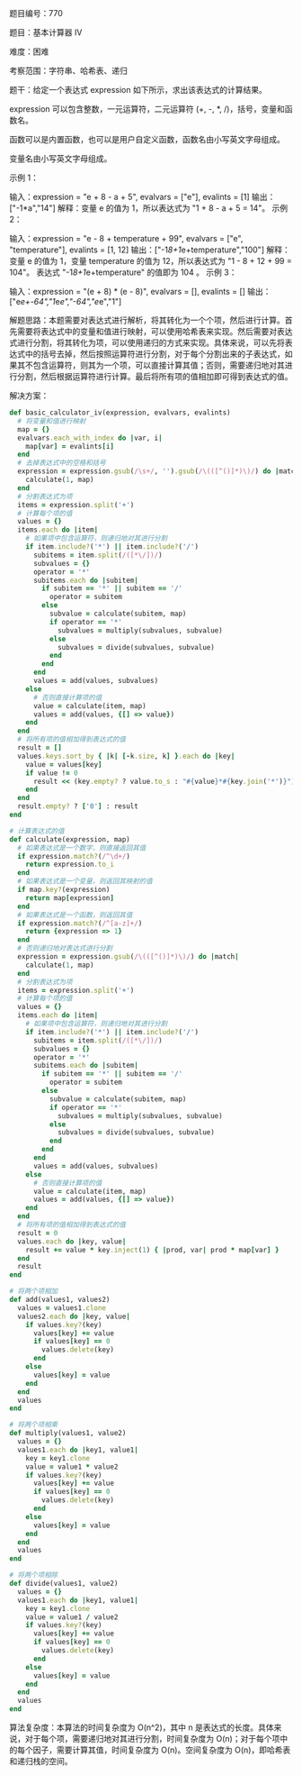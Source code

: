 题目编号：770

题目：基本计算器 IV

难度：困难

考察范围：字符串、哈希表、递归

题干：给定一个表达式 expression 如下所示，求出该表达式的计算结果。

expression 可以包含整数，一元运算符，二元运算符 (+, -, *, /)，括号，变量和函数名。

函数可以是内置函数，也可以是用户自定义函数，函数名由小写英文字母组成。

变量名由小写英文字母组成。

示例 1：

输入：expression = "e + 8 - a + 5", evalvars = ["e"], evalints = [1]
输出：["-1*a","14"]
解释：变量 e 的值为 1，所以表达式为 "1 + 8 - a + 5 = 14"。
示例 2：

输入：expression = "e - 8 + temperature + 99", evalvars = ["e", "temperature"], evalints = [1, 12]
输出：["-1*8+1*e+temperature","100"]
解释：
变量 e 的值为 1，变量 temperature 的值为 12，所以表达式为 "1 - 8 + 12 + 99 = 104"。
表达式 "-1*8+1*e+temperature" 的值即为 104 。
示例 3：

输入：expression = "(e + 8) * (e - 8)", evalvars = [], evalints = []
输出：["e*e+-64","1*e*e","-64","e*e","1"]

解题思路：本题需要对表达式进行解析，将其转化为一个个项，然后进行计算。首先需要将表达式中的变量和值进行映射，可以使用哈希表来实现。然后需要对表达式进行分割，将其转化为项，可以使用递归的方式来实现。具体来说，可以先将表达式中的括号去掉，然后按照运算符进行分割，对于每个分割出来的子表达式，如果其不包含运算符，则其为一个项，可以直接计算其值；否则，需要递归地对其进行分割，然后根据运算符进行计算。最后将所有项的值相加即可得到表达式的值。

解决方案：

```ruby
def basic_calculator_iv(expression, evalvars, evalints)
  # 将变量和值进行映射
  map = {}
  evalvars.each_with_index do |var, i|
    map[var] = evalints[i]
  end
  # 去掉表达式中的空格和括号
  expression = expression.gsub(/\s+/, '').gsub(/\(([^()]*)\)/) do |match|
    calculate(1, map)
  end
  # 分割表达式为项
  items = expression.split('+')
  # 计算每个项的值
  values = {}
  items.each do |item|
    # 如果项中包含运算符，则递归地对其进行分割
    if item.include?('*') || item.include?('/')
      subitems = item.split(/([*\/])/)
      subvalues = {}
      operator = '*'
      subitems.each do |subitem|
        if subitem == '*' || subitem == '/'
          operator = subitem
        else
          subvalue = calculate(subitem, map)
          if operator == '*'
            subvalues = multiply(subvalues, subvalue)
          else
            subvalues = divide(subvalues, subvalue)
          end
        end
      end
      values = add(values, subvalues)
    else
      # 否则直接计算项的值
      value = calculate(item, map)
      values = add(values, {[] => value})
    end
  end
  # 将所有项的值相加得到表达式的值
  result = []
  values.keys.sort_by { |k| [-k.size, k] }.each do |key|
    value = values[key]
    if value != 0
      result << (key.empty? ? value.to_s : "#{value}*#{key.join('*')}")
    end
  end
  result.empty? ? ['0'] : result
end

# 计算表达式的值
def calculate(expression, map)
  # 如果表达式是一个数字，则直接返回其值
  if expression.match?(/^\d+/)
    return expression.to_i
  end
  # 如果表达式是一个变量，则返回其映射的值
  if map.key?(expression)
    return map[expression]
  end
  # 如果表达式是一个函数，则返回其值
  if expression.match?(/^[a-z]+/)
    return {expression => 1}
  end
  # 否则递归地对表达式进行分割
  expression = expression.gsub(/\(([^()]*)\)/) do |match|
    calculate(1, map)
  end
  # 分割表达式为项
  items = expression.split('+')
  # 计算每个项的值
  values = {}
  items.each do |item|
    # 如果项中包含运算符，则递归地对其进行分割
    if item.include?('*') || item.include?('/')
      subitems = item.split(/([*\/])/)
      subvalues = {}
      operator = '*'
      subitems.each do |subitem|
        if subitem == '*' || subitem == '/'
          operator = subitem
        else
          subvalue = calculate(subitem, map)
          if operator == '*'
            subvalues = multiply(subvalues, subvalue)
          else
            subvalues = divide(subvalues, subvalue)
          end
        end
      end
      values = add(values, subvalues)
    else
      # 否则直接计算项的值
      value = calculate(item, map)
      values = add(values, {[] => value})
    end
  end
  # 将所有项的值相加得到表达式的值
  result = 0
  values.each do |key, value|
    result += value * key.inject(1) { |prod, var| prod * map[var] }
  end
  result
end

# 将两个项相加
def add(values1, values2)
  values = values1.clone
  values2.each do |key, value|
    if values.key?(key)
      values[key] += value
      if values[key] == 0
        values.delete(key)
      end
    else
      values[key] = value
    end
  end
  values
end

# 将两个项相乘
def multiply(values1, value2)
  values = {}
  values1.each do |key1, value1|
    key = key1.clone
    value = value1 * value2
    if values.key?(key)
      values[key] += value
      if values[key] == 0
        values.delete(key)
      end
    else
      values[key] = value
    end
  end
  values
end

# 将两个项相除
def divide(values1, value2)
  values = {}
  values1.each do |key1, value1|
    key = key1.clone
    value = value1 / value2
    if values.key?(key)
      values[key] += value
      if values[key] == 0
        values.delete(key)
      end
    else
      values[key] = value
    end
  end
  values
end
```

算法复杂度：本算法的时间复杂度为 O(n^2)，其中 n 是表达式的长度。具体来说，对于每个项，需要递归地对其进行分割，时间复杂度为 O(n)；对于每个项中的每个因子，需要计算其值，时间复杂度为 O(n)。空间复杂度为 O(n)，即哈希表和递归栈的空间。